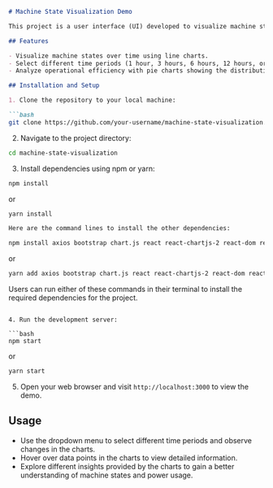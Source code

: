 ```markdown
# Machine State Visualization Demo

This project is a user interface (UI) developed to visualize machine states for a given period of time. It utilizes React and the Recharts library to create interactive charts, allowing users to explore machine states and power usage trends.

## Features

- Visualize machine states over time using line charts.
- Select different time periods (1 hour, 3 hours, 6 hours, 12 hours, or 24 hours) to view average power draw.
- Analyze operational efficiency with pie charts showing the distribution of machine states.

## Installation and Setup

1. Clone the repository to your local machine:

```bash
git clone https://github.com/your-username/machine-state-visualization.git
```

2. Navigate to the project directory:

```bash
cd machine-state-visualization
```

3. Install dependencies using npm or yarn:

```bash
npm install
```
or
```bash
yarn install
```

```bash
Here are the command lines to install the other dependencies:

npm install axios bootstrap chart.js react react-chartjs-2 react-dom react-scripts
```

or

```bash
yarn add axios bootstrap chart.js react react-chartjs-2 react-dom react-scripts
```

Users can run either of these commands in their terminal to install the required dependencies for the project.
```

4. Run the development server:

```bash
npm start
```
or
```bash
yarn start
```

5. Open your web browser and visit `http://localhost:3000` to view the demo.

## Usage

- Use the dropdown menu to select different time periods and observe changes in the charts.
- Hover over data points in the charts to view detailed information.
- Explore different insights provided by the charts to gain a better understanding of machine states and power usage.
